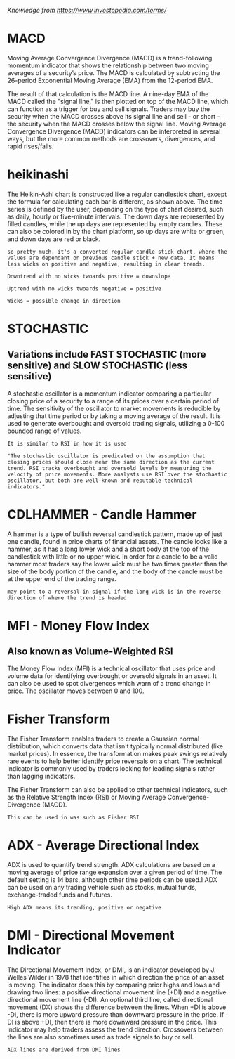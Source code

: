 *Knowledge from https://www.investopedia.com/terms/*

# MACD
Moving Average Convergence Divergence (MACD) is a trend-following momentum indicator that shows the relationship between two moving averages of a security’s price. The MACD is calculated by subtracting the 26-period Exponential Moving Average (EMA) from the 12-period EMA.

The result of that calculation is the MACD line. A nine-day EMA of the MACD called the "signal line," is then plotted on top of the MACD line, which can function as a trigger for buy and sell signals. Traders may buy the security when the MACD crosses above its signal line and sell - or short - the security when the MACD crosses below the signal line. Moving Average Convergence Divergence (MACD) indicators can be interpreted in several ways, but the more common methods are crossovers, divergences, and rapid rises/falls.

# heikinashi
The Heikin-Ashi chart is constructed like a regular candlestick chart, except the formula for calculating each bar is different, as shown above. The time series is defined by the user, depending on the type of chart desired, such as daily, hourly or five-minute intervals. The down days are represented by filled candles, while the up days are represented by empty candles. These can also be colored in by the chart platform, so up days are white or green, and down days are red or black.

```
so pretty much, it's a converted regular candle stick chart, where the values are dependant on previous candle stick + new data. It means less wicks on positive and negative, resulting in clear trends.

Downtrend with no wicks twoards positive = downslope

Uptrend with no wicks twoards negative = positive

Wicks = possible change in direction
```

# STOCHASTIC
## Variations include **FAST STOCHASTIC** (more sensitive) and **SLOW STOCHASTIC** (less sensitive)
A stochastic oscillator is a momentum indicator comparing a particular closing price of a security to a range of its prices over a certain period of time. The sensitivity of the oscillator to market movements is reducible by adjusting that time period or by taking a moving average of the result. It is used to generate overbought and oversold trading signals, utilizing a 0-100 bounded range of values.
```
It is similar to RSI in how it is used

"The stochastic oscillator is predicated on the assumption that closing prices should close near the same direction as the current trend. RSI tracks overbought and oversold levels by measuring the velocity of price movements. More analysts use RSI over the stochastic oscillator, but both are well-known and reputable technical indicators."
```

# CDLHAMMER - Candle Hammer
A hammer is a type of bullish reversal candlestick pattern, made up of just one candle, found in price charts of financial assets. The candle looks like a hammer, as it has a long lower wick and a short body at the top of the candlestick with little or no upper wick. In order for a candle to be a valid hammer most traders say the lower wick must be two times greater than the size of the body portion of the candle, and the body of the candle must be at the upper end of the trading range.
```
may point to a reversal in signal if the long wick is in the reverse direction of where the trend is headed
```

# MFI - Money Flow Index
## Also known as **Volume-Weighted RSI**

The Money Flow Index (MFI) is a technical oscillator that uses price and volume data for identifying overbought or oversold signals in an asset. It can also be used to spot divergences which warn of a trend change in price. The oscillator moves between 0 and 100.

# Fisher Transform
The Fisher Transform enables traders to create a Gaussian normal distribution, which converts data that isn't typically normal distributed (like market prices). In essence, the transformation makes peak swings relatively rare events to help better identify price reversals on a chart. The technical indicator is commonly used by traders looking for leading signals rather than lagging indicators.

The Fisher Transform can also be applied to other technical indicators, such as the Relative Strength Index (RSI) or Moving Average Convergence-Divergence (MACD).

```
This can be used in was such as Fisher RSI
```

# ADX - Average Directional Index
ADX is used to quantify trend strength. ADX calculations are based on a moving average of price range expansion over a given period of time. The default setting is 14 bars, although other time periods can be used.1﻿ ADX can be used on any trading vehicle such as stocks, mutual funds, exchange-traded funds and futures.

```
High ADX means its trending, positive or negative
```

# DMI - Directional Movement Indicator
The Directional Movement Index, or DMI, is an indicator developed by J. Welles Wilder in 1978 that identifies in which direction the price of an asset is moving. The indicator does this by comparing prior highs and lows and drawing two lines: a positive directional movement line (+DI) and a negative directional movement line (-DI). An optional third line, called directional movement (DX) shows the difference between the lines. When +DI is above -DI, there is more upward pressure than downward pressure in the price. If -DI is above +DI, then there is more downward pressure in the price. This indicator may help traders assess the trend direction. Crossovers between the lines are also sometimes used as trade signals to buy or sell.

```
ADX lines are derived from DMI lines
```